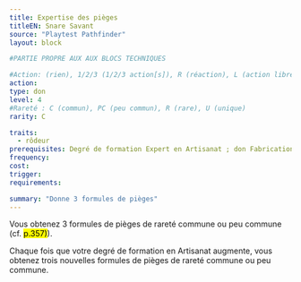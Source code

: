 ```yaml
---
title: Expertise des pièges
titleEN: Snare Savant
source: "Playtest Pathfinder"
layout: block

#PARTIE PROPRE AUX AUX BLOCS TECHNIQUES

#Action: (rien), 1/2/3 (1/2/3 action[s]), R (réaction), L (action libre)
action: 
type: don
level: 4
#Rareté : C (commun), PC (peu commun), R (rare), U (unique)
rarity: C

traits:
  - rôdeur
prerequisites: Degré de formation Expert en Artisanat ; don Fabrication de pièges
frequency: 
cost:
trigger: 
requirements:

summary: "Donne 3 formules de pièges"
---
```


Vous obtenez 3 formules de pièges de rareté commune ou peu commune (cf. <mark>p.357)</mark>).

Chaque fois que votre degré de formation en Artisanat augmente, vous obtenez trois nouvelles formules de pièges de rareté commune ou peu commune.
